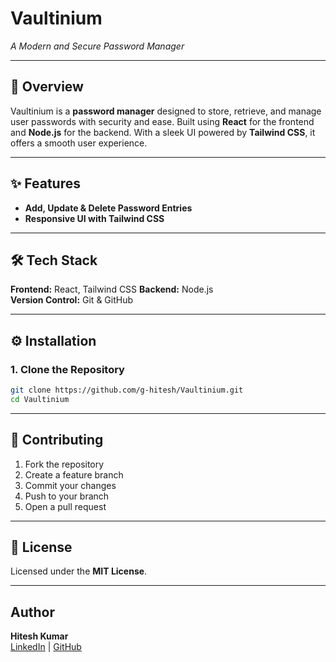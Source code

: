 
# Vaultinium
*A Modern and Secure Password Manager*

---

## 📖 Overview
Vaultinium is a **password manager** designed to store, retrieve, and manage user passwords with security and ease. Built using **React** for the frontend and **Node.js** for the backend. With a sleek UI powered by **Tailwind CSS**, it offers a smooth user experience.

---

## ✨ Features
- **Add, Update & Delete Password Entries**
- **Responsive UI with Tailwind CSS**

---

## 🛠 Tech Stack
**Frontend:** React, Tailwind CSS 
**Backend:** Node.js   
**Version Control:** Git & GitHub

---

## ⚙️ Installation
### 1. Clone the Repository
```bash
git clone https://github.com/g-hitesh/Vaultinium.git
cd Vaultinium
```

---

## 🤝 Contributing
1. Fork the repository  
2. Create a feature branch  
3. Commit your changes  
4. Push to your branch  
5. Open a pull request  

---

## 📜 License
Licensed under the **MIT License**.

---

## Author
**Hitesh Kumar**  
[LinkedIn](https://www.linkedin.com/in/codehitesh) | [GitHub](https://github.com/g-hitesh)
